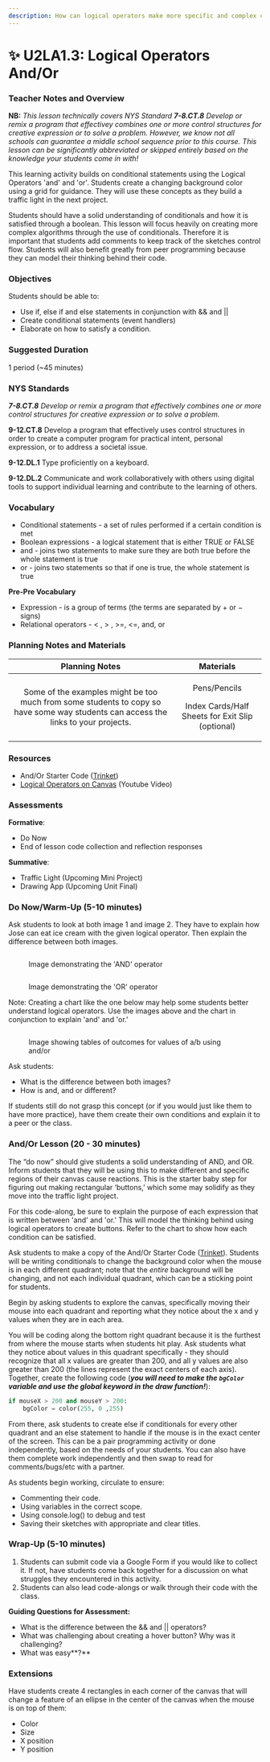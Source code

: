 ```yaml
---
description: How can logical operators make more specific and complex conditionals?
---
```


# ✨ U2LA1.3: Logical Operators And/Or

### Teacher Notes and Overview

**NB:** _This lesson technically covers NYS Standard **7-8.CT.8**_ _Develop or remix a program that effectivey combines one or more control structures for creative expression or to solve a problem. However, we know not all schools can guarantee a middle school sequence prior to this course. This lesson can be significantly abbreviated or skipped entirely based on the knowledge your students come in with!_

This learning activity builds on conditional statements using the Logical Operators 'and' and 'or'. Students create a changing background color using a grid for guidance. They will use these concepts as they build a traffic light in the next project.

Students should have a solid understanding of conditionals and how it is satisfied through a boolean. This lesson will focus heavily on creating more complex algorithms through the use of conditionals. Therefore it is important that students add comments to keep track of the sketches control flow. Students will also benefit greatly from peer programming because they can model their thinking behind their code.

### Objectives

Students should be able to:

* Use if, else if and else statements in conjunction with && and ||&#x20;
* Create conditional statements (event handlers)&#x20;
* Elaborate on how to satisfy a condition.

### Suggested Duration

1 period (\~45 minutes)

### NYS Standards

_**7-8.CT.8** Develop or remix a program that effectively combines one or more control structures for creative expression or to solve a problem._

**9-12.CT.8** Develop a program that effectively uses control structures in order to create a computer program for practical intent, personal expression, or to address a societal issue.

**9-12.DL.1** Type proficiently on a keyboard.

**9-12.DL.2** Communicate and work collaboratively with others using digital tools to support individual learning and contribute to the learning of others.

### Vocabulary

* Conditional statements - a set of rules performed if a certain condition is met&#x20;
* Boolean expressions - a logical statement that is either TRUE or FALSE&#x20;
* and - joins two statements to make sure they are both true before the whole statement is true
* or - joins two statements so that if one is true, the whole statement is true

**Pre-Pre Vocabulary**

* Expression - is a group of terms (the terms are separated by + or − signs)&#x20;
* Relational operators - < , > , >=, <=, and, or

### Planning Notes and Materials

|                                                            Planning Notes                                                           |                                     Materials                                     |
| :---------------------------------------------------------------------------------------------------------------------------------: | :-------------------------------------------------------------------------------: |
| Some of the examples might be too much from some students to copy so have some way students can access the links to your projects.  | <p>Pens/Pencils</p><p></p><p>Index Cards/Half Sheets for Exit Slip (optional)</p> |

### Resources

* And/Or Starter Code ([Trinket](https://trinket.io/python/e0b5c2fe4d))
* [Logical Operators on Canvas](https://youtu.be/0kyuc5hNIbE) (Youtube Video)

### Assessments

**Formative**:

* Do Now
* End of lesson code collection and reflection responses

**Summative**:

* Traffic Light (Upcoming Mini Project)
* Drawing App (Upcoming Unit Final)

### Do Now/Warm-Up (5-10 minutes)

Ask students to look at both image 1 and image 2. They have to explain how Jose can eat ice cream with the given logical operator. Then explain the difference between both images.

<figure><img src="../.gitbook/assets/image (13) (1).png" alt=""><figcaption><p>Image demonstrating the 'AND' operator</p></figcaption></figure>

<figure><img src="../.gitbook/assets/image (3) (2).png" alt=""><figcaption><p>Image demonstrating the 'OR' operator</p></figcaption></figure>

Note: Creating a chart like the one below may help some students better understand logical operators. Use the images above and the chart in conjunction to explain 'and' and 'or.'

<figure><img src="../.gitbook/assets/image (6) (3) (1).png" alt=""><figcaption><p>Image showing tables of outcomes for values of a/b using and/or</p></figcaption></figure>

Ask students:

* What is the difference between both images?&#x20;
* How is and, and or different?

If students still do not grasp this concept (or if you would just like them to have more practice), have them create their own conditions and explain it to a peer or the class.

### And/Or Lesson (20 - 30 minutes)

The “do now” should give students a solid understanding of AND, and OR. Inform students that they will be using this to make different and specific regions of their canvas cause reactions. This is the starter baby step for figuring out making rectangular ‘buttons,’ which some may solidify as they move into the traffic light project.

For this code-along, be sure to explain the purpose of each expression that is written between 'and' and 'or.' This will model the thinking behind using logical operators to create buttons. Refer to the chart to show how each condition can be satisfied.

Ask students to make a copy of the And/Or Starter Code ([Trinket](https://trinket.io/python/e0b5c2fe4d)). Students will be writing conditionals to change the background color when the mouse is in each different quadrant; note that the _entire_ background will be changing, and not each individual quadrant, which can be a sticking point for students.

Begin by asking students to explore the canvas, specifically moving their mouse into each quadrant and reporting what they notice about the x and y values when they are in each area.

You will be coding along the bottom right quadrant because it is the furthest from where the mouse starts when students hit play. Ask students what they notice about values in this quadrant specifically - they should recognize that all x values are greater than 200, and all y values are also greater than 200 (the lines represent the exact centers of each axis). Together, create the following code (_**you will need to make the `bgColor` variable and use the global keyword in the draw function!**_):

```python
if mouseX > 200 and mouseY > 200:
    bgColor = color(255, 0 ,255)
```

From there, ask students to create else if conditionals for every other quadrant and an else statement to handle if the mouse is in the exact center of the screen. This can be a pair programming activity or done independently, based on the needs of your students. You can also have them complete work independently and then swap to read for comments/bugs/etc with a partner.

As students begin working, circulate to ensure:

* Commenting their code.&#x20;
* Using variables in the correct scope.&#x20;
* Using console.log() to debug and test&#x20;
* Saving their sketches with appropriate and clear titles.

### Wrap-Up (5-10 minutes)

1. Students can submit code via a Google Form if you would like to collect it. If not, have students come back together for a discussion on what struggles they encountered in this activity.&#x20;
2. Students can also lead code-alongs or walk through their code with the class.

**Guiding Questions for Assessment:**

* What is the difference between the && and || operators?&#x20;
* What was challenging about creating a hover button? Why was it challenging?&#x20;
* What was easy**?**

### Extensions

Have students create 4 rectangles in each corner of the canvas that will change a feature of an ellipse in the center of the canvas when the mouse is on top of them:

* Color&#x20;
* Size&#x20;
* X position&#x20;
* Y position
